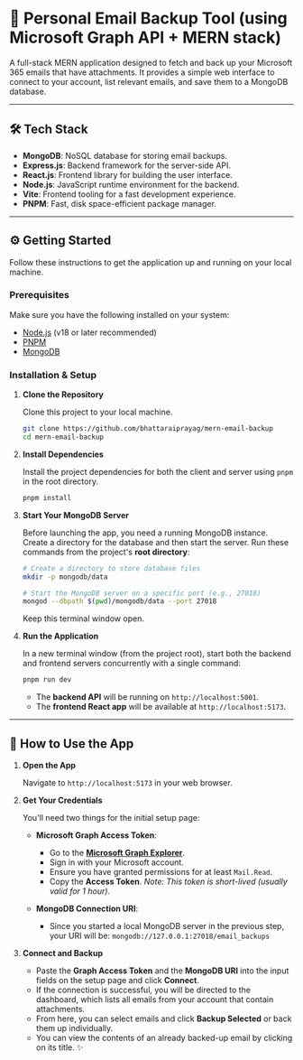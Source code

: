 # 📧 Personal Email Backup Tool (using Microsoft Graph API + MERN stack)

A full-stack MERN application designed to fetch and back up your Microsoft 365 emails that have attachments. It provides a simple web interface to connect to your account, list relevant emails, and save them to a MongoDB database.

---

## 🛠️ Tech Stack

* **MongoDB**: NoSQL database for storing email backups.
* **Express.js**: Backend framework for the server-side API.
* **React.js**: Frontend library for building the user interface.
* **Node.js**: JavaScript runtime environment for the backend.
* **Vite**: Frontend tooling for a fast development experience.
* **PNPM**: Fast, disk space-efficient package manager.

---

## ⚙️ Getting Started

Follow these instructions to get the application up and running on your local machine.

### Prerequisites

Make sure you have the following installed on your system:
* [Node.js](https://nodejs.org/) (v18 or later recommended)
* [PNPM](https://pnpm.io/installation)
* [MongoDB](https://www.mongodb.com/try/download/community)

### Installation & Setup

1. **Clone the Repository**

    Clone this project to your local machine.
    ```bash
    git clone https://github.com/bhattaraiprayag/mern-email-backup
    cd mern-email-backup
    ```

2. **Install Dependencies**

    Install the project dependencies for both the client and server using `pnpm` in the root directory.
    ```bash
    pnpm install
    ```

3. **Start Your MongoDB Server**

    Before launching the app, you need a running MongoDB instance. Create a directory for the database and then start the server. Run these commands from the project's **root directory**:

    ```bash
    # Create a directory to store database files
    mkdir -p mongodb/data

    # Start the MongoDB server on a specific port (e.g., 27018)
    mongod --dbpath $(pwd)/mongodb/data --port 27018
    ```
    Keep this terminal window open.

4. **Run the Application**

    In a new terminal window (from the project root), start both the backend and frontend servers concurrently with a single command:
    ```bash
    pnpm run dev
    ```
    * The **backend API** will be running on `http://localhost:5001`.
    * The **frontend React app** will be available at `http://localhost:5173`.

---

## 📖 How to Use the App

1. **Open the App**

    Navigate to `http://localhost:5173` in your web browser.

2. **Get Your Credentials**

    You'll need two things for the initial setup page:

    * **Microsoft Graph Access Token**:
        * Go to the [**Microsoft Graph Explorer**](https://developer.microsoft.com/en-us/graph/graph-explorer).
        * Sign in with your Microsoft account.
        * Ensure you have granted permissions for at least `Mail.Read`.
        * Copy the **Access Token**. *Note: This token is short-lived (usually valid for 1 hour).*

    * **MongoDB Connection URI**:
        * Since you started a local MongoDB server in the previous step, your URI will be: `mongodb://127.0.0.1:27018/email_backups`

3. **Connect and Backup**

    * Paste the **Graph Access Token** and the **MongoDB URI** into the input fields on the setup page and click **Connect**.
    * If the connection is successful, you will be directed to the dashboard, which lists all emails from your account that contain attachments.
    * From here, you can select emails and click **Backup Selected** or back them up individually.
    * You can view the contents of an already backed-up email by clicking on its title. ✨

